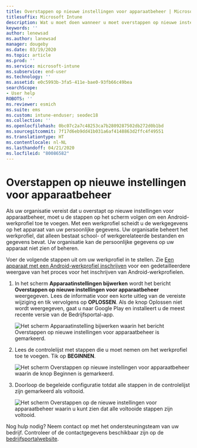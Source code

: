 ```yaml
---
title: Overstappen op nieuwe instellingen voor apparaatbeheer | Microsoft Docs
titlesuffix: Microsoft Intune
description: Wat u moet doen wanneer u moet overstappen op nieuwe instellingen voor apparaatbeheer.
keywords: ''
author: lenewsad
ms.author: lanewsad
manager: dougeby
ms.date: 03/19/2020
ms.topic: article
ms.prod: ''
ms.service: microsoft-intune
ms.subservice: end-user
ms.technology: ''
ms.assetid: e0c5993b-3fa5-411e-bae0-93fb66c49bea
searchScope:
- User help
ROBOTS: ''
ms.reviewer: esmich
ms.suite: ems
ms.custom: intune-enduser; seodec18
ms.collection: ''
ms.openlocfilehash: 0bc07c2a7c48253ca7b2809287502db272d0b1bd
ms.sourcegitcommit: 7f17d6eb9dd41b031a6af4148863d2ffc4f49551
ms.translationtype: HT
ms.contentlocale: nl-NL
ms.lasthandoff: 04/21/2020
ms.locfileid: "80086582"
---
```

# <a name="move-to-new-device-management-setup"></a>Overstappen op nieuwe instellingen voor apparaatbeheer  

Als uw organisatie vereist dat u overstapt op nieuwe instellingen voor apparaatbeheer, moet u de stappen op het scherm volgen om een Android-werkprofiel toe te voegen. Met een werkprofiel scheidt u de werkgegevens op het apparaat van uw persoonlijke gegevens. Uw organisatie beheert het werkprofiel, dat alleen bestaat school- of werkgerelateerde bestanden en gegevens bevat. Uw organisatie kan de persoonlijke gegevens op uw apparaat niet zien of beheren. 

Voer de volgende stappen uit om uw werkprofiel in te stellen. Zie [Een apparaat met een Android-werkprofiel inschrijven](./enroll-device-android-work-profile.md) voor een gedetailleerdere weergave van het proces voor het inschrijven van Android-werkprofielen.  

 1. In het scherm **Apparaatinstellingen bijwerken** wordt het bericht **Overstappen op nieuwe instellingen voor apparaatbeheer** weergegeven. Lees de informatie voor een korte uitleg van de vereiste wijziging en tik vervolgens op **OPLOSSEN**. Als de knop Oplossen niet wordt weergegeven, gaat u naar Google Play en installeert u de meest recente versie van de Bedrijfsportal-app.  

    ![Het scherm **Apparaatinstelling bijwerken** waarin het bericht Overstappen op nieuwe instellingen voor apparaatbeheer is gemarkeerd.](./media/intune-company-portal-update-settings.png)  

2. Lees de controlelijst met stappen die u moet nemen om het werkprofiel toe te voegen. Tik op **BEGINNEN**. 

    ![Het scherm **Overstappen op nieuwe instellingen voor apparaatbeheer** waarin de knop Beginnen is gemarkeerd.](./media/company-portal-unfinished-checklist-2003.png)  

3. Doorloop de begeleide configuratie totdat alle stappen in de controlelijst zijn gemarkeerd als voltooid.  

    ![Het scherm **Overstappen op de nieuwe instellingen voor apparaatbeheer** waarin u kunt zien dat alle voltooide stappen zijn voltooid.](./media/company-portal-checklist-2003.png)  

Nog hulp nodig? Neem contact op met het ondersteuningsteam van uw bedrijf. Controleer of de contactgegevens beschikbaar zijn op de [bedrijfsportalwebsite](https://go.microsoft.com/fwlink/?linkid=2010980).  

